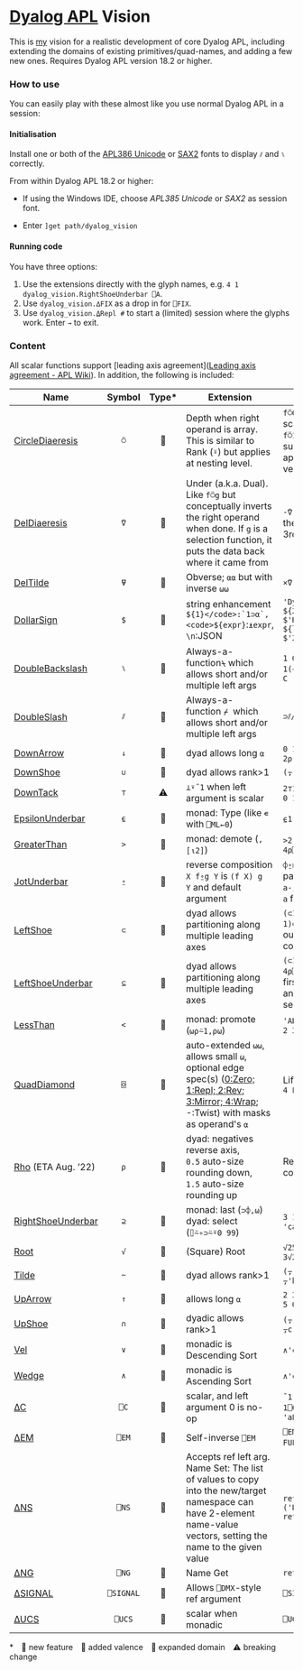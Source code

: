 # [Dyalog APL](https://www.dyalog.com/) Vision

This is [my](https://apl.wiki/Adám_Brudzewsky) vision for a realistic development of core Dyalog APL, including extending the domains of existing primitives/quad-names, and adding a few new ones. Requires Dyalog APL version 18.2 or higher.

### How to use

You can easily play with these almost like you use normal Dyalog APL in a session:

#### Initialisation

Install one or both of the [APL386 Unicode](https://abrudz.github.io/APL386/) or [SAX2](https://abrudz.github.io/SAX2/) fonts to display `⫽` and `⑊` correctly.

From within Dyalog APL 18.2 or higher:

* If using the Windows IDE, choose *APL385 Unicode* or *SAX2* as session font. 

* Enter `]get path/dyalog_vision`

#### Running code

You have three options:

1. Use the extensions directly with the glyph names, e.g. `4 1 dyalog_vision.RightShoeUnderbar ⎕A`.
2. Use `dyalog_vision.∆FIX` as a drop in for `⎕FIX`.
3. Use `dyalog_vision.⍙Repl #` to start a (limited) session where the glyphs work. Enter `→` to exit.

### Content

All scalar functions support [leading axis agreement]([Leading axis agreement - APL Wiki](https://aplwiki.com/wiki/Leading_axis_agreement)). In addition, the following is included:

| Name                                        | Symbol    | Type* | Extension                                                                                                                                                                                                                             | Examples                                                                                                       |
| ------------------------------------------- |:---------:|:-----:| ------------------------------------------------------------------------------------------------------------------------------------------------------------------------------------------------------------------------------------- | -------------------------------------------------------------------------------------------------------------- |
| [CircleDiaeresis](CircleDiaeresis.aplo)     | `⍥`       | 🔵    | Depth when right operand is array. This is similar to Rank (`⍤`) but applies at nesting level.                                                                                                                                        | `f⍥0` applies `f` like a scalar function and `f⍥1` applies to flat subarrays. `f⍤1⍥1` applies to flat vectors. |
| [DelDiaeresis](DelDiaeresis.aplo)           | `⍢`       | 🔺    | Under (a.k.a. Dual). Like `f⍥g` but conceptually inverts the right operand when done. If `g` is a selection function, it puts the data back where it came from                                                                        | `-⍢(2 3∘⊃)` negates the 2nd element's 3rd element.                                                             |
| [DelTilde](DelTilde.aplo)                   | `⍫`       | 🔺    | Obverse; `⍺⍺` but with inverse `⍵⍵`                                                                                                                                                                                                   | `×⍢(FFT⍫iFFT)`                                                                                                 |
| [DollarSign](DollarSign.aplf)               | `$`       | 🔺    | string enhancement <code>${1}</code>:`1⊃⍺`, <code>${expr}</code>:`⍎expr`, `\n`:JSON                                                                                                                                                   | `'Dyer' 'Bob'$'Hi, ${2} ${1}!`<br/>`$'Hi, ${first} ${last}!`<br/>`$'2×3=${2×3}'`                               |
| [DoubleBackslash](DoubleBackslash.aplf)     | `⑊`       | 🔺    | Always-a-function`⍀` which allows short and/or multiple left args                                                                                                                                                                     | `1 0 1(⊣⑊⫽)'ABC'` gives `A C`                                                                                  |
| [DoubleSlash](DoubleSlash.aplf)             | `⫽`       | 🔺    | Always-a-function `⌿`  which allows short and/or multiple left args                                                                                                                                                                   | `⊃⫽/⎕VFI`                                                                                                      |
| [DownArrow](DownArrow.aplf)                 | `↓`       | 🔵    | dyad allows long `⍺`                                                                                                                                                                                                                  | `0 1↓'abc'` gives `1 2⍴'bc'`                                                                                   |
| [DownShoe](DownShoe.aplf)                   | `∪`       | 🔵    | dyad allows rank>1                                                                                                                                                                                                                    | `(⍪'ab')∪⍪'ad'`                                                                                                |
| [DownTack](DownTack.aplf)                   | `⊤`       | ⚠     | `⊥⍣¯1` when left argument is scalar                                                                                                                                                                                                   | `2⊤123` gives `1 1 1 1 0 1 1`                                                                                  |
| [EpsilonUnderbar](EpsilonUnderbar.aplf)     | `⍷`       | 🔶    | monad: Type (like `∊` with `⎕ML←0`)                                                                                                                                                                                                   | `⍷1'a'#` gives `0' '#`'                                                                                        |
| [GreaterThan](GreaterThan.aplf)             | `>`       | 🔶    | monad: demote (`,[⍳2]`)                                                                                                                                                                                                               | `>2 3 4⍴⎕A` gives `6 4⍴⎕A`                                                                                     |
| [JotUnderbar](JotUnderbar.aplf)             | `⍛`       | 🔺    | reverse composition `X f⍛g Y` is `(f X) g Y` and default argument                                                                                                                                                                     | `⌽⍛≡` checks for palindromes.<br/>`a-⍛↑b` takes the last `a` from `b`.                                         |
| [LeftShoe](LeftShoe.aplf)                   | `⊂`       | 🔵    | dyad allows partitioning along multiple leading axes                                                                                                                                                                                  | `(⊂1 1)⊂matrix` separates out the first row and column.                                                        |
| [LeftShoeUnderbar](LeftShoeUnderbar.aplf)   | `⊆`       | 🔵    | dyad allows partitioning along multiple leading axes                                                                                                                                                                                  | `(⊂1 0 1 1)⊆4 4⍴⎕A` splits off the first row and column, and removes the second.                               |
| [LessThan](LessThan.aplf)                   | `<`       | 🔶    | monad: promote (`⍵⍴⍨1,⍴⍵`)                                                                                                                                                                                                            | `'ABC'⍪⍥<'DEF'` gives `2 3⍴⎕A`                                                                                 |
| [QuadDiamond](QuadDiamond.aplo)             | `⌺`       | 🔶    | auto-extended `⍵⍵`, allows small `⍵`, optional edge spec(s) ([0:Zero; 1:Repl; 2:Rev; 3:Mirror; 4:Wrap](http://web.science.mq.edu.au/~len/preprint/hamey-dicta2015-functional-border.pdf#page=3); -:Twist) with masks as operand's `⍺` | Life on a cylinder: `0 4 Life⌺3 3`                                                                             |
| [Rho](Rho.aplf) (ETA Aug. ’22)              | `⍴`       | 🔵    | dyad: negatives reverse axis, `0.5` auto-size rounding down, `1.5` auto-size rounding up                                                                                                                                              | Reshape into two columns: `0.5 2⍴data`                                                                         |
| [RightShoeUnderbar](RightShoeUnderbar.aplf) | `⊇`       | 🔺    | monad: last (`⊃⌽,⍵`)<br/>dyad: select (`⌷⍨∘⊃⍨⍤0 99`)                                                                                                                                                                                  | `3 1 2⊇'abc'` gives `'cab'`                                                                                    |
| [Root](Root.dyalog)                         | `√`       | 🔺    | (Square) Root                                                                                                                                                                                                                         | `√25` gives `5`<br/>`3√27 gives 3`                                                                             |
| [Tilde](Tilde.aplf)                         | `~`       | 🔵    | dyad allows rank>1                                                                                                                                                                                                                    | `(⍪'abc')~,'a'` gives `⍪'bc'`                                                                                  |
| [UpArrow](UpArrow.aplf)                     | `↑`       | 🔵    | allows long `⍺`                                                                                                                                                                                                                       | `2 3↑4 5` gives `2 3⍴4 5 0 0 0 0`                                                                              |
| [UpShoe](UpShoe.aplf)                       | `∩`       | 🔵    | dyadic allows rank>1                                                                                                                                                                                                                  | `(⍪'abc')∪⍪'dc'` gives `⍪c`                                                                                    |
| [Vel](Vel.aplf)                             | `∨`       | 🔶    | monadic is Descending Sort                                                                                                                                                                                                            | `∧'car'` gives `'rca'`                                                                                         |
| [Wedge](Wedge.aplf)                         | `∧`       | 🔶    | monadic is Ascending Sort                                                                                                                                                                                                             | `∧'car'` gives `'acr'`                                                                                         |
| [∆C](∆C.aplf)                               | `⎕C`      | 🔵    | scalar, and left argument 0 is no-op                                                                                                                                                                                                  | `¯1 0 0 0 1⎕C'APLer'` gives `'aPLeR'`                                                                          |
| [∆EM](∆EM.aplf)                             | `⎕EM`     | 🔵    | Self-inverse `⎕EM`                                                                                                                                                                                                                    | `⎕EM'RANK ERROR' 'WS FULL'` gives `4 1`                                                                        |
| [∆NS](∆NS.aplf)                             | `⎕NS`     | 🔵    | Accepts ref left arg. Name Set: The list of values to copy into the new/target namespace can have 2-element name-value vectors, setting the name to the given value                                                                   | `ref←⎕NS('Abe' 10)('Bea' 12)`<br/>`ref⎕NS⊂'Carl' 8`                                                            |
| [∆NG](∆NG.aplf)                             | `⎕NG`     | 🔺    | Name Get                                                                                                                                                                                                                              | `ref⎕NG'Bea' 'Abe'`                                                                                            |
| [∆SIGNAL](∆signal.aplf)                     | `⎕SIGNAL` | 🔵    | Allows `⎕DMX`-style ref argument                                                                                                                                                                                                      | `⎕SIGNAL ⎕DMX`                                                                                                 |
| [∆UCS](∆UCS.aplf)                           | `⎕UCS`    | 🔵    | scalar when monadic                                                                                                                                                                                                                   | `⎕UCS'A'99`                                                                                                    |

\* 🔺 new feature 🔶 added valence 🔵 expanded domain ⚠ breaking change
